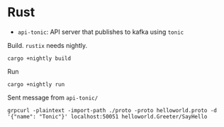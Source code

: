 # Rust

* `api-tonic`: API server that publishes to kafka using `tonic`

Build. `rustix` needs nightly.

```
cargo +nightly build
```

Run

```
cargo +nightly run
```

Sent message from `api-tonic/`

```
grpcurl -plaintext -import-path ./proto -proto helloworld.proto -d '{"name": "Tonic"}' localhost:50051 helloworld.Greeter/SayHello
```